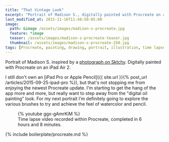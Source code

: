 ```yaml
---
title: "That Vintage Look"
excerpt: "Portrait of Madison S., digitally painted with Procreate on an iPad."
last_modified_at: 2015-11-16T11:48:50-05:00
image: 
  path: &image /assets/images/madison-s-procreate.jpg
  feature: *image
  teaser: /assets/images/madison-s-procreate-teaser.jpg
  thumbnail: /assets/images/madison-s-procreate-250.jpg
tags: [Procreate, painting, drawing, portrait, illustration, time lapse, Sktchy]
---
```


Portrait of Madison S. inspired by a [photograph on Sktchy](http://sktchy.com/clIrcc). Digitally painted with Procreate on an iPad Air 2. 

I still don't own an [iPad Pro or Apple Pencil]({{ site.url }}{% post_url /articles/2015-09-25-ipad-pro %}), but that's not stopping me from enjoying the newest Procreate update. I'm starting to get the hang of the app more and more, but really want to step away from the "digital oil painting" look. For my next portrait I'm definitely going to explore the various brushes to try and achieve the feel of watercolor and pencil.

<figure>
  {% youtube ggx-gAmrKiM %}
  <figcaption>Time lapse video recorded within Procreate, completed in 6 hours and 8 minutes.</figcaption>
</figure>

{% include boilerplate/procreate.md %}
